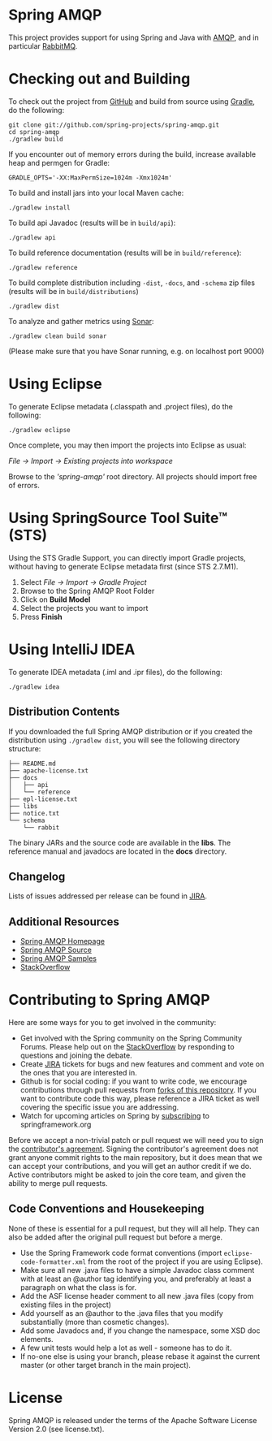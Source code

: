 Spring AMQP
===========

This project provides support for using Spring and Java with [AMQP](https://www.amqp.org/), and in particular [RabbitMQ](https://www.rabbitmq.com/).

# Checking out and Building

To check out the project from [GitHub](https://github.com/spring-projects/spring-amqp) and build from source using [Gradle](https://gradle.org/), do the following:

	git clone git://github.com/spring-projects/spring-amqp.git
	cd spring-amqp
	./gradlew build

If you encounter out of memory errors during the build, increase available heap and permgen for Gradle:

	GRADLE_OPTS='-XX:MaxPermSize=1024m -Xmx1024m'

To build and install jars into your local Maven cache:

	./gradlew install

To build api Javadoc (results will be in `build/api`):

	./gradlew api

To build reference documentation (results will be in `build/reference`):

	./gradlew reference

To build complete distribution including `-dist`, `-docs`, and `-schema` zip files (results will be in `build/distributions`)

	./gradlew dist

To analyze and gather metrics using [Sonar](https://www.sonarqube.org/):

	./gradlew clean build sonar

(Please make sure that you have Sonar running, e.g. on localhost port 9000)


# Using Eclipse

To generate Eclipse metadata (.classpath and .project files), do the following:

	./gradlew eclipse

Once complete, you may then import the projects into Eclipse as usual:

*File -> Import -> Existing projects into workspace*

Browse to the *'spring-amqp'* root directory. All projects should import free of errors.

# Using SpringSource Tool Suite™ (STS)

Using the STS Gradle Support, you can directly import Gradle projects, without having to generate Eclipse metadata first (since STS 2.7.M1). 

1. Select *File -> Import -> Gradle Project*
2. Browse to the Spring AMQP Root Folder
3. Click on **Build Model**
4. Select the projects you want to import
5. Press **Finish**

# Using IntelliJ IDEA

To generate IDEA metadata (.iml and .ipr files), do the following:

    ./gradlew idea

## Distribution Contents

If you downloaded the full Spring AMQP distribution or if you created the distribution using `./gradlew dist`, you will see the following directory structure:

	├── README.md
	├── apache-license.txt
	├── docs
	│	├── api
	│	└── reference
	├── epl-license.txt
	├── libs
	├── notice.txt
	└── schema
	    └── rabbit

The binary JARs and the source code are available in the **libs**. The reference manual and javadocs are located in the **docs** directory.

## Changelog

Lists of issues addressed per release can be found in [JIRA](https://jira.springsource.org/browse/AMQP#selectedTab=com.atlassian.jira.plugin.system.project%3Aversions-panel).

## Additional Resources

* [Spring AMQP Homepage](https://www.spring.io/spring-amqp)
* [Spring AMQP Source](https://github.com/spring-projects/spring-amqp)
* [Spring AMQP Samples](https://github.com/spring-projects/spring-amqp-samples)
* [StackOverflow](https://stackoverflow.com/questions/tagged/spring-amqp)

# Contributing to Spring AMQP

Here are some ways for you to get involved in the community:

* Get involved with the Spring community on the Spring Community Forums.  Please help out on the [StackOverflow](https://stackoverflow.com/questions/tagged/spring-amqp) by responding to questions and joining the debate.
* Create [JIRA](https://jira.spring.io/browse/AMQP) tickets for bugs and new features and comment and vote on the ones that you are interested in.  
* Github is for social coding: if you want to write code, we encourage contributions through pull requests from [forks of this repository](https://help.github.com/forking/).  If you want to contribute code this way, please reference a JIRA ticket as well covering the specific issue you are addressing.
* Watch for upcoming articles on Spring by [subscribing](https://www.springsource.org/node/feed) to springframework.org

Before we accept a non-trivial patch or pull request we will need you to sign the [contributor's agreement](https://support.springsource.com/spring_committer_signup).  Signing the contributor's agreement does not grant anyone commit rights to the main repository, but it does mean that we can accept your contributions, and you will get an author credit if we do. Active contributors might be asked to join the core team, and given the ability to merge pull requests.

## Code Conventions and Housekeeping
None of these is essential for a pull request, but they will all help.  They can also be added after the original pull request but before a merge.

* Use the Spring Framework code format conventions (import `eclipse-code-formatter.xml` from the root of the project if you are using Eclipse).
* Make sure all new .java files to have a simple Javadoc class comment with at least an @author tag identifying you, and preferably at least a paragraph on what the class is for.
* Add the ASF license header comment to all new .java files (copy from existing files in the project)
* Add yourself as an @author to the .java files that you modify substantially (more than cosmetic changes).
* Add some Javadocs and, if you change the namespace, some XSD doc elements.
* A few unit tests would help a lot as well - someone has to do it.
* If no-one else is using your branch, please rebase it against the current master (or other target branch in the main project).

# License

Spring AMQP is released under the terms of the Apache Software License Version 2.0 (see license.txt).
